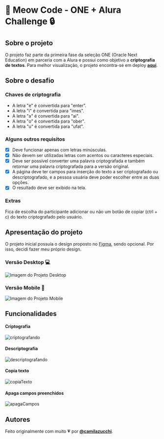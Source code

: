# 🐾 Meow Code - ONE + Alura Challenge 🔒

## Sobre o projeto
O projeto faz parte da primeira fase da seleção ONE (Oracle Next Education) em parceria com a Alura e possui como objetivo a **criptografia de textos**.
Para melhor visualização, o projeto encontra-se em deploy [**aqui**](https://camilazucchi.github.io/challenge-decodificador/).

## Sobre o desafio
### Chaves de criptografia
- A letra "e" é convertida para "enter".
- A letra "i" é convertida para "imes".
- A letra "a" é convertida para "ai".
- A letra "o" é convertida para "ober".
- A letra "u" é convertida para "ufat".

### Alguns outros requisitos
- [X] Deve funcionar apenas com letras minúsculas.
- [X] Não devem ser utilizadas letras com acentos ou caracteres especiais.
- [X] Deve ser possível converter uma palavra criptografada e também retornar uma palavra criptografada para a versão original.
- [X] A página deve ter campos para inserção do texto a ser criptografado ou descriptografado, e a pessoa usuária deve poder escolher entre as duas opções.
- [X] O resultado deve ser exibido na tela.

### Extras
Fica de escolha do participante adicionar ou não um botão de copiar (ctrl + c) do texto criptografado pelo usuário.

## Apresentação do projeto
O projeto inicial possuía o design proposto no [Figma](https://www.figma.com/file/tvFEYhVfZTjdJ5P24RGV21/Alura-Challenge---Desafio-1---L%C3%B3gica?node-id=16%3A802&t=E48uGFCMEDtMWxxD-0), sendo opcional. Por isso, decidi fazer meu próprio design.
### Versão Desktop 💻
![Imagem do Projeto Desktop](https://uploaddeimagens.com.br/images/004/277/941/original/screencapture-127-0-0-1-5501-index-html-2022-12-29-10_30_02.png?1672320847)
### Versão Mobile 📱
![Imagem do Projeto Mobile](https://uploaddeimagens.com.br/images/004/277/947/original/screencapture-127-0-0-1-5501-index-html-2022-12-29-10_23_01.png?1672321018)

## Funcionalidades
#### Criptografia
![criptografando](https://user-images.githubusercontent.com/79670317/209987595-2203b956-b8ff-4f98-9a5a-38e8e1cdcd87.gif)

#### Descriptografia
![descriptografando](https://user-images.githubusercontent.com/79670317/209987675-ad31a6fb-977e-4e0b-8dcc-b54ab2721cf0.gif)

#### Copia texto
![copiaTexto](https://user-images.githubusercontent.com/79670317/209988079-701e1cb9-6a02-474d-a60f-59154f26d4a5.gif)

#### Apaga campos preenchidos
![apagaCampos](https://user-images.githubusercontent.com/79670317/209988194-fd87c8bc-199c-4d33-b54e-36a50d09166a.gif)

## Autores
Feito originalmente com muito 💗 por [**@camilazucchi**](https://www.github.com/camilazucchi).
